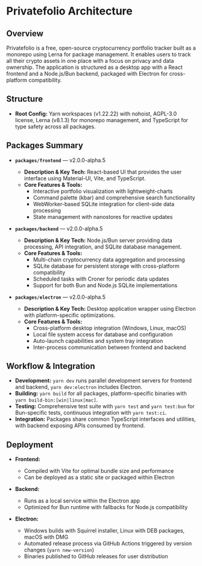 # Privatefolio Architecture

## Overview
Privatefolio is a free, open-source cryptocurrency portfolio tracker built as a monorepo using Lerna for package management. It enables users to track all their crypto assets in one place with a focus on privacy and data ownership. The application is structured as a desktop app with a React frontend and a Node.js/Bun backend, packaged with Electron for cross-platform compatibility.

## Structure
- **Root Config:** Yarn workspaces (v1.22.22) with nohoist, AGPL-3.0 license, Lerna (v8.1.3) for monorepo management, and TypeScript for type safety across all packages.

## Packages Summary

- **`packages/frontend`** — v2.0.0-alpha.5
  - **Description & Key Tech:** React-based UI that provides the user interface using Material-UI, Vite, and TypeScript.
  - **Core Features & Tools:**
    - Interactive portfolio visualization with lightweight-charts
    - Command palette (kbar) and comprehensive search functionality
    - WebWorker-based SQLite integration for client-side data processing
    - State management with nanostores for reactive updates

- **`packages/backend`** — v2.0.0-alpha.5
  - **Description & Key Tech:** Node.js/Bun server providing data processing, API integration, and SQLite database management.
  - **Core Features & Tools:**
    - Multi-chain cryptocurrency data aggregation and processing
    - SQLite database for persistent storage with cross-platform compatibility
    - Scheduled tasks with Croner for periodic data updates
    - Support for both Bun and Node.js SQLite implementations

- **`packages/electron`** — v2.0.0-alpha.5
  - **Description & Key Tech:** Desktop application wrapper using Electron with platform-specific optimizations.
  - **Core Features & Tools:**
    - Cross-platform desktop integration (Windows, Linux, macOS)
    - Local file system access for database and configuration
    - Auto-launch capabilities and system tray integration
    - Inter-process communication between frontend and backend

## Workflow & Integration
- **Development:** `yarn dev` runs parallel development servers for frontend and backend, `yarn dev:electron` includes Electron.
- **Building:** `yarn build` for all packages, platform-specific binaries with `yarn build-bin:[win|linux|mac]`.
- **Testing:** Comprehensive test suite with `yarn test` and `yarn test:bun` for Bun-specific tests, continuous integration with `yarn test:ci`.
- **Integration:** Packages share common TypeScript interfaces and utilities, with backend exposing APIs consumed by frontend.

## Deployment
- **Frontend:**
  - Compiled with Vite for optimal bundle size and performance
  - Can be deployed as a static site or packaged within Electron

- **Backend:**
  - Runs as a local service within the Electron app
  - Optimized for Bun runtime with fallbacks for Node.js compatibility

- **Electron:**
  - Windows builds with Squirrel installer, Linux with DEB packages, macOS with DMG
  - Automated release process via GitHub Actions triggered by version changes (`yarn new-version`)
  - Binaries published to GitHub releases for user distribution
